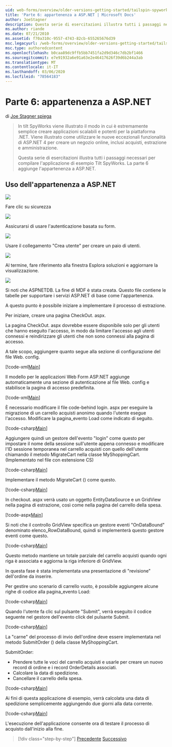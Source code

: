 ```yaml
---
uid: web-forms/overview/older-versions-getting-started/tailspin-spyworks/tailspin-spyworks-part-6
title: 'Parte 6: appartenenza a ASP.NET | Microsoft Docs'
author: JoeStagner
description: Questa serie di esercitazioni illustra tutti i passaggi necessari per compilare l'applicazione di esempio Tilt SpyWorks. La parte 6 aggiunge l'appartenenza a ASP.NET.
ms.author: riande
ms.date: 07/21/2010
ms.assetid: f70a310c-9557-4743-82cb-655265676d39
msc.legacyurl: /web-forms/overview/older-versions-getting-started/tailspin-spyworks/tailspin-spyworks-part-6
msc.type: authoredcontent
ms.openlocfilehash: b0caa89dc9ffb5bb7451fa2d9d346c7db2bf1466
ms.sourcegitcommit: e7e91932a6e91a63e2e46417626f39d6b244a3ab
ms.translationtype: MT
ms.contentlocale: it-IT
ms.lasthandoff: 03/06/2020
ms.locfileid: "78564183"
---
```

# <a name="part-6-aspnet-membership"></a>Parte 6: appartenenza a ASP.NET

di [Joe Stagner spiega](https://github.com/JoeStagner)

> In tilt SpyWorks viene illustrato il modo in cui è estremamente semplice creare applicazioni scalabili e potenti per la piattaforma .NET. Viene illustrato come utilizzare le nuove eccezionali funzionalità di ASP.NET 4 per creare un negozio online, inclusi acquisti, estrazione e amministrazione.
> 
> Questa serie di esercitazioni illustra tutti i passaggi necessari per compilare l'applicazione di esempio Tilt SpyWorks. La parte 6 aggiunge l'appartenenza a ASP.NET.

## <a id="_Toc260221672"></a>Uso dell'appartenenza a ASP.NET

![](tailspin-spyworks-part-6/_static/image1.png)

Fare clic su sicurezza

![](tailspin-spyworks-part-6/_static/image1.jpg)

Assicurarsi di usare l'autenticazione basata su form.

![](tailspin-spyworks-part-6/_static/image2.jpg)

Usare il collegamento "Crea utente" per creare un paio di utenti.

![](tailspin-spyworks-part-6/_static/image3.jpg)

Al termine, fare riferimento alla finestra Esplora soluzioni e aggiornare la visualizzazione.

![](tailspin-spyworks-part-6/_static/image2.png)

Si noti che ASPNETDB. La fine di MDF è stata creata. Questo file contiene le tabelle per supportare i servizi ASP.NET di base come l'appartenenza.

A questo punto è possibile iniziare a implementare il processo di estrazione.

Per iniziare, creare una pagina CheckOut. aspx.

La pagina CheckOut. aspx dovrebbe essere disponibile solo per gli utenti che hanno eseguito l'accesso, in modo da limitare l'accesso agli utenti connessi e reindirizzare gli utenti che non sono connessi alla pagina di accesso.

A tale scopo, aggiungere quanto segue alla sezione di configurazione del file Web. config.

[!code-xml[Main](tailspin-spyworks-part-6/samples/sample1.xml)]

Il modello per le applicazioni Web Form ASP.NET aggiunge automaticamente una sezione di autenticazione al file Web. config e stabilisce la pagina di accesso predefinita.

[!code-xml[Main](tailspin-spyworks-part-6/samples/sample2.xml)]

È necessario modificare il file code-behind login. aspx per eseguire la migrazione di un carrello acquisti anonimo quando l'utente esegue l'accesso. Modificare la pagina\_evento Load come indicato di seguito.

[!code-csharp[Main](tailspin-spyworks-part-6/samples/sample3.cs)]

Aggiungere quindi un gestore dell'evento "login" come questo per impostare il nome della sessione sull'utente appena connesso e modificare l'ID sessione temporanea nel carrello acquisti con quello dell'utente chiamando il metodo MigrateCart nella classe MyShoppingCart. (Implementato nel file con estensione CS)

[!code-csharp[Main](tailspin-spyworks-part-6/samples/sample4.cs)]

Implementare il metodo MigrateCart () come questo.

[!code-csharp[Main](tailspin-spyworks-part-6/samples/sample5.cs)]

In checkout. aspx verrà usato un oggetto EntityDataSource e un GridView nella pagina di estrazione, così come nella pagina del carrello della spesa.

[!code-aspx[Main](tailspin-spyworks-part-6/samples/sample6.aspx)]

Si noti che il controllo GridView specifica un gestore eventi "OnDataBound" denominato elenco\_RowDataBound, quindi si implementerà questo gestore eventi come questo.

[!code-csharp[Main](tailspin-spyworks-part-6/samples/sample7.cs)]

Questo metodo mantiene un totale parziale del carrello acquisti quando ogni riga è associata e aggiorna la riga inferiore di GridView.

In questa fase è stata implementata una presentazione di "revisione" dell'ordine da inserire.

Per gestire uno scenario di carrello vuoto, è possibile aggiungere alcune righe di codice alla pagina\_evento Load:

[!code-csharp[Main](tailspin-spyworks-part-6/samples/sample8.cs)]

Quando l'utente fa clic sul pulsante "Submit", verrà eseguito il codice seguente nel gestore dell'evento click del pulsante Submit.

[!code-csharp[Main](tailspin-spyworks-part-6/samples/sample9.cs)]

La "carne" del processo di invio dell'ordine deve essere implementata nel metodo SubmitOrder () della classe MyShoppingCart.

SubmitOrder:

- Prendere tutte le voci del carrello acquisti e usarle per creare un nuovo record di ordine e i record OrderDetails associati.
- Calcolare la data di spedizione.
- Cancellare il carrello della spesa.

[!code-csharp[Main](tailspin-spyworks-part-6/samples/sample10.cs)]

Ai fini di questa applicazione di esempio, verrà calcolata una data di spedizione semplicemente aggiungendo due giorni alla data corrente.

[!code-csharp[Main](tailspin-spyworks-part-6/samples/sample11.cs)]

L'esecuzione dell'applicazione consente ora di testare il processo di acquisto dall'inizio alla fine.

> [!div class="step-by-step"]
> [Precedente](tailspin-spyworks-part-5.md)
> [Successivo](tailspin-spyworks-part-7.md)

